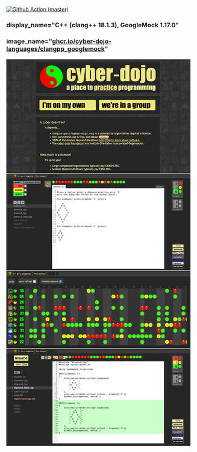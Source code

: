 [![Github Action (master)](https://github.com/cyber-dojo-start-points/clangplusplus-googlemock/actions/workflows/main.yml/badge.svg)](https://github.com/cyber-dojo-start-points/clangplusplus-googlemock/actions)

### display_name="C++ (clang++ 18.1.3), GoogleMock 1.17.0"
### image_name="[ghcr.io/cyber-dojo-languages/clangpp_googlemock](https://hub.docker.com/repository/docker/cyberdojofoundation/clangpp_googlemock)"

![cyber-dojo.org home page](https://github.com/cyber-dojo/cyber-dojo/blob/master/shared/home_page_snapshot.png)
